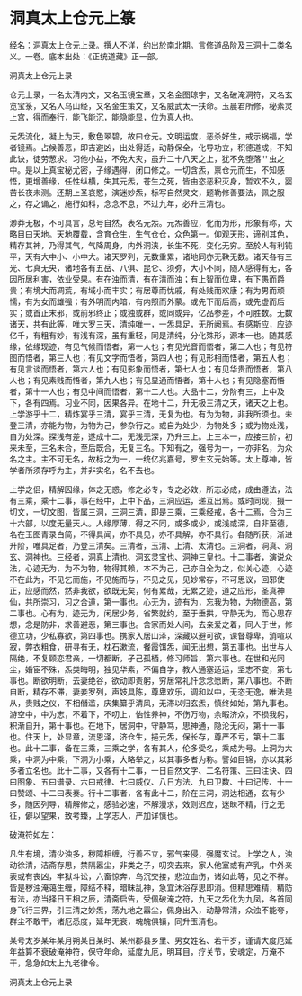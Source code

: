 # 洞真太上仓元上箓

经名：洞真太上仓元上录。撰人不详，约出於南北期。言修道品阶及三洞十二类名义。一卷。底本出处：《正统道藏》正一部。

洞真太上仓元上录

仓元上录，一名太清内文，又名玉镜宝章，又名金图琼字，又名破淹洞符，又名玄览宝箓，又名人乌山经，又名金生策文，又名威武太一扶命。玉晨君所修，秘素灵上宫，得而奉行，能飞能沉，能隐能显，位为真人也。

元炁流化，凝上为天，敷色翠碧，故曰仓元。文明运度，恶杀好生，戒示祸福，学者镜焉。占候善恶，即吉避凶，出处得适，动静保全，化导功立，积德道成，不知此诀，徒劳葱求。习他小益，不免大灾，虽升二十八天之上，犹不免堕落艹虫之中。是以上真宝秘尤密，子缘遇得，闭口修之。一切含炁，禀仓元而生，不知感悟，更增善缘，任性纵横，失其元炁，苍生之死，皆由恣恶积灭身，暂欢不久，婴苦长夜未测。还期上圣哀愍，演迷妙炁，标写自然灵文，题勒修善要法，佩之服之，存之诵之，施行如科，念念不息，不过九年，必升三清也。

渺莽无极，不可具言，总号自然，表名元炁。元炁善应，化而为形，形象有称，大略目曰天地。天地覆载，含育仓生，生气仓仓，众色第一。仰观天形，谛别其色，精存其神，乃得其气，气降周身，内外洞浃，长生不死，变化无穷。至於人有利钝平，天有大中小、小中大。诸天罗列，元数重累，诸地同亦无鞅无数。诸天各有三光、七真无央，诸地各有五岳、八俱、昆仑、须弥，大小不同，随人感得有无，各因所居利害，依业受果。有在浊而清，有在清而浊；有上智而位卑，有下愚而爵贵；有境大而凋荒，有域小而丰实；有居尊而忧戚，有处贱而欢康；有为男而顽懦，有为女而雄强；有外明而内暗，有内照而外蒙。或先下而后高，或先虚而后实；或首正末邪，或前邪终正；或独或群，或同或异，亿品参差，不可胜数。无数诸天，共有此等，唯大罗三天，清纯唯一，一炁具足，无所阙焉。有感斯应，应迹亿千，有粗有妙，有浅有深，虽有重轻，同是清纯，分化殊形，源本一也。随其感缘，依缘现迹，有见气候而悟者，第一人也；有见光音而悟者，第二人也；有见符图而悟者，第三人也；有见文字而悟者，第四人也；有见形相而悟者，第五人也；有见言谈而悟者，第六人也；有见影象而悟者，第七人也；有见华贵而悟者，第八人也；有见素贱而悟者，第九人也；有见显通而悟者，第十人也；有见隐塞而悟者，第十一人也；有见中间而悟者，第十二人也。大品十二，分阶有三，上中及下，各有四焉。习业不同，因果各异。在地十二，升无极三清之天，诸天之上也。上学游乎十二，精炼宴乎三清，宴乎三清，无复为也。有为为物，非我所须也。未登三清，亦能为物，为物为己，参杂行之。或自为处少，为物处多；或为物处浅，自为处深。探浅有差，遂成十二，无浅无深，乃升三上。上三本一，应接三阶，初来未至，三名未合，至后既合，无复三名。下知有之，强号为一，一亦非名，为众名之主。主不可无名，故标之为一，一统亿兆嘉号，罗生玄元始等。太上尊神，皆学者所须存呼为主，并非实名，名不去也。

上学之侣，精解因缘，体之无惑，修之必专，专之必效，所志必成，成由遵法，法有三乘，乘十二事，事在经中，上中下品，三洞应运，递互出焉。或时同现，摄一切文，一切文图，皆属三洞，三洞三清，即是三乘，三乘经戒，各十二焉，合为三十六部，以度无量天人。人缘厚薄，得之不同，或多或少，或浅或深，自非至德，名在玉图青录白简，不得具闻，亦不具见，亦不具解，亦不具行。各随所获，渐进升阶，唯具足者，乃登三清矣。三清者，玉清、上清、太清也。三洞者，洞真、洞玄、洞神也。三经者，洞真上清也、洞玄灵宝也、洞神三皇也。十二事者，演说众法，心迹无为，为不为物，物得其赖，本不为己，己亦自全为之，似关心迹，心迹不在此为，不见乞而施，不见施而与，不见之见，见妙常存，不可思议，回邪使正，应感而然，然非我欲，欲既无矣，何有累哉，无累之迹，道之应形，圣真神仙，共所崇习，习之合道，第一事也。心无为，迹有为，忘我为物，为物德高，第二事也。心有为，迹无为，闲居少务，省繁就约，至于垂拱，守静无为，而心思存想，念是防非，求善避恶，第三事也。舍家而处人间，去亲爱之着，同人于世，修德立功，少私寡欲，第四事也。携家入居山泽，深藏以避可欲，课督尊卑，消喧以寂，弊衣粗食，研寻有无，枕石漱流，餐霞饵炁，闻无出想，第五事也。出世与人隔绝，不复顾恋君亲，一切都断，孑己孤栖，修习师旨，第六事也。在世和光同尘，婚宦不殊，炁类晦明，独见华素，不偏自学，教人通塞适运，坚志不变，第七事也。断欲明断，去妻绝谷，欲动即责躬，穷居常礼忏念念愿断，第八事也。不断自断，精存不滞，妻妾罗列，声妓具陈，尊卑欢乐，调和以中，无恣无逸，唯法是从，贵贱之仪，不相僭滥，庆集纂乎清风，无滞以归玄炁，慎终如始，第九事也。游空中，中为志，不着下，不叨上，怡性养神，不伤万物，余暇济众，不损我躬，积渐自升，第十事也。在地下，居洞中，守静笃，思神通，隐沦无闷，第十一事也。住天上，处显章，流恩泽，济仓生，挹元炁，保长存，尊严不亏，第十二事也。此十二事，备在三乘，三乘之学，各有其人，伦多受名，乘成为号。上洞为大乘，中洞为中乘，下洞为小乘，大略举之，以其事多者为称。譬如目锦，亦以其彩多者立名也。此十二事，又各有十二事，一日自然文字、二名符策、三曰注诀、四曰图象、五曰谱录、六曰戒律、七曰威仪、八日方法、九曰卫数、十曰记传、十一曰赞颂、十二曰表奏。行十二事者，各有此十二，阶在三洞，洞达相通，玄有少多，随因列导，精解修之，感验必速，不解漫求，效则迟应，迷昧不精，行之无征，僻以望果，致考臻，上学志人，严加详慎也。

破淹符如左：

凡生有境，清少浊多，秽障相缠，行善不立，邪气来侵，强魔玄试。上学之人，浊动徐清，洁斋存思，禁隔嚣尘，非类之子，叨突去来，家人他室或有产乳，中外亲表或有丧凶，牢狱斗讼，六畜惊奔，乌沉交接，悲泣血伤，诸如此等，见之不祥。皆是秽浊淹蔼生缠，障结不释，暗昧乱神，急宜沐浴存思即消。但精思难精，精防有法，亦当择日王相之辰，清斋启告，受佩破淹之符，九天之炁化为九凤，各首同身飞行三界，引三清之妙炁，荡九地之嚣尘，佩身出入，动静常清，众浊不能夸，群尘不敢干，诸厄悉度，延年无衰，魂魄俱镇，同升玉清也。

某号太岁某年某月朔某日某时、某州郡县乡里、男女姓名、若干岁，谨请大度厄延年益算不衰破淹神符，保守年命，延度九厄，明耳目，疗关节，安魂定，万淹不干，急急如太上九老律令。

洞真太上仓元上录
